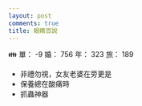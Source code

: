 ```yaml
---
layout: post
comments: true
title: 眼睛百說
---
```


:family: 單： -9 婚： 756 年： 323 旅： 189

- 非禮勿視，女友老婆在旁更是
- 保養總在酸痛時
- 抓蟲神器

